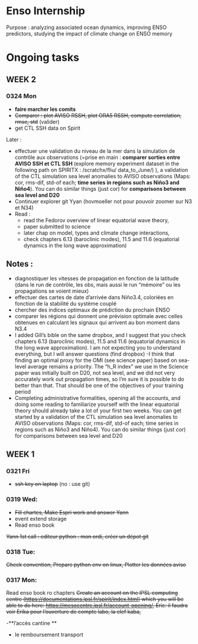# Enso Internship
Purpose : analyzing associated ocean dynamics, improving ENSO predictors, studying the impact of climate change on ENSO memory

# Ongoing tasks

## WEEK 2

### 0324 Mon

- **faire marcher les comits**
- ~~Comparer : plot AVISO RSSH, plot ORA5 RSSH, compute correlation, rmse, std~~ (valider)
- get CTL SSH data on Spirit
  
Later :
- effectuer une validation du niveau de la mer dans la simulation de contrôle aux observations (=prise en main : **comparer sorties entre AVISO SSH et CTL SSH**
(explore memory experiment dataset in the following path on SPIRITX : /scratchx/fliu/ data_to_June/)
), a validation of the CTL simulation sea level anomalies to AVISO observations (Maps: cor, rms-dif, std-of each; **time series in regions such as Niño3 and Niño4**). You can do similar things (just cor) for **comparisons between sea level and D20**
- Continuer explorer git Yyan (hovmoeller not pour pouvoir zoomer sur N3 et N34)
- Read : 
  - read the Fedorov overview of linear equatorial wave theory,  
  - paper submitted to science 
  - later chap on model, types and climate change interactions, 
  - check chapters 6.13 (baroclinic modes), 11.5 and 11.6 (equatorial dynamics in the long wave approximation)

## Notes :

- diagnostiquer les vitesses de propagation en fonction de la latitude (dans le run de contrôle, les obs, mais aussi le run “mémoire” ou les propagations se voient mieux)
- effectuer des cartes de date d’arrivée dans Niño3.4, coloriées en fonction de la stabilité du système couplé
- chercher des indices optimaux de prédiction du prochain ENSO
- comparer les régions qui donnent une prévision optimale avec celles obtenues en calculant les signaux qui arrivent au bon moment dans N3.4
- I added Gill’s bible on the same dropbox, and I suggest that you check chapters 6.13 (baroclinic modes), 11.5 and 11.6 (equatorial dynamics in the long wave approximation). I am not expecting you to understand everything, but I will answer questions (find dropbox)
-I think that finding an optimal proxy for the OMI (see science paper) based on sea-level average remains a priority. The “h_R index” we use in the Science paper was initially built on D20, not sea level, and we did not very accurately work out propagation times, so I’m sure it is possible to do better than that. That should be one of the objectives of your training period
- Completing administrative formalities, opening all the accounts, and doing some reading to familiarize yourself with the linear equatorial theory should already take a lot of your first two weeks. You can get started by a validation of the CTL simulation sea level anomalies to AVISO observations (Maps: cor, rms-dif, std-of each; time series in regions such as Niño3 and Niño4). You can do similar things (just cor) for comparisons between sea level and D20

## WEEK 1

### 0321 Fri
- ~~ssh key on laptop~~ (no : use git)

### 0319 Wed:
- ~~Fill chartes, Make Espri work and answer Yann~~
- event extend storage
- Read enso book
  
~~Yann 1st call : 
editeur python : mon ordi,
créer un dépot git~~

### 0318 Tue:
~~Check convention, 
Prepare python env on linux, 
Plotter les données aviso~~

### 0317 Mon:
Read enso book ro chapters
~~Create an account on the IPSL computing centre (https://documentations.ipsl.fr/spirit/index.html) which you will be able to do here: https://mesocentre.ipsl.fr/account-opening/, Eric: il faudra voir Erika pour l’ouverture de compte labo, la clef kaba,~~

-**l’accès cantine **
- le remboursement transport


